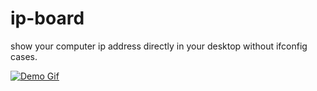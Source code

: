 # ip-board
show your computer ip address directly in your desktop without ifconfig cases.

[![Demo Gif](https://s4.postimg.org/gbw0043bx/8_19_2016_17_21_20.gif)](https://postimg.org/image/wa4pq8xjt/)